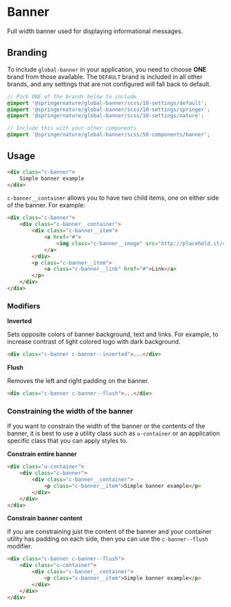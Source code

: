 # Banner

Full width banner used for displaying informational messages.

## Branding

To include `global-banner` in your application, you need to choose **ONE** brand from those available. The `DEFAULT` brand is included in all other brands, and any settings that are not configured will fall back to default.

```scss
// Pick ONE of the brands below to include
@import '@springernature/global-banner/scss/10-settings/default';
@import '@springernature/global-banner/scss/10-settings/springer';
@import '@springernature/global-banner/scss/10-settings/nature';

// Include this with your other components
@import '@springernature/global-banner/scss/50-components/banner';
```

## Usage

```html
<div class="c-banner">
    Simple banner example
</div>
```

`c-banner__container` allows you to have two child items, one on either side of the banner. For example:

```html
<div class="c-banner">
    <div class="c-banner__container">
        <div class="c-banner__item">
            <a href="#">
                <img class="c-banner__image" src="http://placehold.it/430x36" alt=""/>
            </a>
        </div>
        <p class="c-banner__item">
            <a class="c-banner__link" href="#">Link</a>
        </p>
    </div> 
</div>
```

### Modifiers

**Inverted**

Sets opposite colors of banner background, text and links. For example, to increase contrast of light colored logo with dark background.

```html
<div class="c-banner c-banner--inverted">...</div>
```

**Flush**

Removes the left and right padding on the banner.

```html
<div class="c-banner c-banner--flush">...</div>
```

### Constraining the width of the banner

If you want to constrain the width of the banner or the contents of the banner, it is best to use a utility class such as `u-container` or an application specific class that you can apply styles to.

**Constrain entire banner**

```html
<div class="u-container">
    <div class="c-banner">
        <div class="c-banner__container">
            <p class="c-banner__item">Simple banner example</p> 
        </div>
    </div>
</div>
```

**Constrain banner content**

If you are constraining just the content of the banner and your container utility has padding on each side, then you can use the `c-banner--flush` modifier.

```html
<div class="c-banner c-banner--flush">
    <div class="u-container">
        <div class="c-banner__container">
            <p class="c-banner__item">Simple banner example</p> 
        </div>
    </div>
</div>
```
